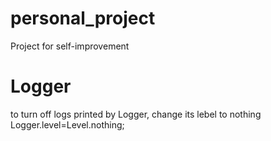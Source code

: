 # personal_project
 Project for self-improvement

# Logger
 to turn off logs printed by Logger, change its lebel to nothing
 Logger.level=Level.nothing;